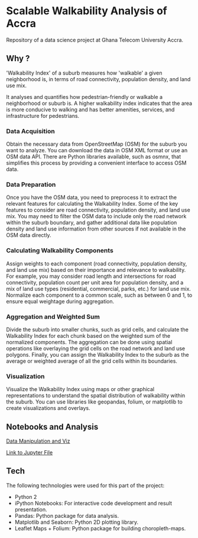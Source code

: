 # Scalable Walkability Analysis of Accra
Repository of a data science project at Ghana Telecom University Accra.

## Why ?
'Walkability Index' of a suburb measures how 'walkable' a given neighborhood is, in terms of road connectivity, population density, and land use mix.

It analyses and quantifies how pedestrian-friendly or walkable a neighborhood or suburb is. A higher walkability index indicates that the area is more conducive to walking and has better amenities, services, and infrastructure for pedestrians.

### Data Acquisition 
Obtain the necessary data from OpenStreetMap (OSM) for the suburb you want to analyze. You can download the data in OSM XML format or use an OSM data API. There are Python libraries available, such as osmnx, that simplifies this process by providing a convenient interface to access OSM data.

### Data Preparation
Once you have the OSM data, you need to preprocess it to extract the relevant features for calculating the Walkability Index. Some of the key features to consider are road connectivity, population density, and land use mix. You may need to filter the OSM data to include only the road network within the suburb boundary, and gather additional data like population density and land use information from other sources if not available in the OSM data directly.

### Calculating Walkability Components
Assign weights to each component (road connectivity, population density, and land use mix) based on their importance and relevance to walkability. For example, you may consider road length and intersections for road connectivity, population count per unit area for population density, and a mix of land use types (residential, commercial, parks, etc.) for land use mix. Normalize each component to a common scale, such as between 0 and 1, to ensure equal weightage during aggregation.

### Aggregation and Weighted Sum
Divide the suburb into smaller chunks, such as grid cells, and calculate the Walkability Index for each chunk based on the weighted sum of the normalized components. The aggregation can be done using spatial operations like overlaying the grid cells on the road network and land use polygons. Finally, you can assign the Walkability Index to the suburb as the average or weighted average of all the grid cells within its boundaries.

### Visualization
Visualize the Walkability Index using maps or other graphical representations to understand the spatial distribution of walkability within the suburb. You can use libraries like geopandas, folium, or matplotlib to create visualizations and overlays.

## Notebooks and Analysis
[Data Manipulation and Viz](./visualized.ipynb)

[Link to Jupyter File](./visualized.ipynb)


## Tech
The following technologies were used for this part of the project:

- Python 2
- iPython Notebooks: For interactive code development and result presentation.
- Pandas: Python package for data analysis.
- Matplotlib and Seaborn: Python 2D plotting library.
- Leaflet Maps + Folium: Python package for building choropleth-maps.
